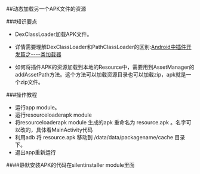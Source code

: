 ##动态加载另一个APK文件的资源


###知识要点

- DexClassLoader加载APK文件。
	
- 详情需要理解DexClassLoader和PathClassLoader的区别:[Android中插件开发篇之----类加载器 ](http://blog.csdn.net/jiangwei0910410003/article/details/41384667)


- 如何将插件APK的资源加载到本地的Resource中，需要用到AssetManager的addAssetPath方法。这个方法可以加载资源目录也可以加载zip，apk就是一个zip文件。


###操作教程
- 运行app module。
- 运行resourceloaderapk module
- 将resourceloaderapk module 生成的apk 重命名为 resource.apk 。名字可以改的，具体看MainActivity代码
- 利用adb 将 resource.apk 移动到 /data/data/packagename/cache 目录下。
- 退出app重新运行 



####静默安装APK的代码在silentinstaller module里面

